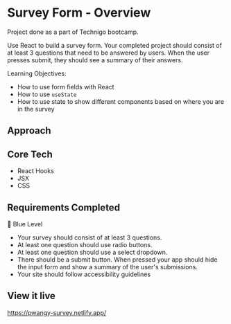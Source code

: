 # Survey Form - Overview
Project done as a part of Technigo bootcamp.

Use React to build a survey form. Your completed project should consist of at least 3 questions that need to be answered by users. When the user presses submit, they should see a summary of their answers.



Learning Objectives:
- How to use form fields with React
- How to use `useState`
- How to use state to show different components based on where you are in the survey

## Approach


## Core Tech
- React Hooks
- JSX
- CSS


## Requirements Completed
🔵  Blue Level
- Your survey should consist of at least 3 questions.
- At least one question should use radio buttons.
- At least one question should use a select dropdown.
- There should be a submit button. When pressed your app should hide the input form and show a summary of the user's submissions.
- Your site should follow accessibility guidelines

<!-- 🔴  Red Level (Intermediary Goals) -->
<!-- - Use a form element you haven't tried before (such as a [range slider](https://www.w3schools.com/howto/howto_js_rangeslider.asp)) and connect it to React state. You can find a list of input types [here](https://www.w3schools.com/html/html_form_input_types.asp). -->
<!-- - Add validation to your survey! Use either HTML input validation attributes (such as `required`) or implement custom logic when the user clicks the submit button to make the form fields have validations. If you choose to implement your own validation, you should also make sure to show error messages in a nice way. -->
<!-- - Create a button that, when clicked, will scroll down to the top of the next question in the survey (if possible) -->

<!-- ⚫  Black Level (Advanced Goals) -->
<!-- - Create a multi-step form
    - **Example**

        Show each question in its own 'page' with a continue button to progress to the next question (like how typeform does it).

        If you decide to split your form into sections, then one approach you could take is to try to think of these sections as a single `useState` hook which you can use to conditionally render different groups of inputs. For example, you could have some state like `const [section, setSection] = useState('firstQuestion')` and then when the user presses a button to progress, you'd use the `setSection()` function to progress them to the second question, etc. Then, in your JSX, you could conditionally render, like this:

        ```
        const Example = () => {
          const [section, setSection] = useState('firstQuestion')

          return (
            <div>
              {section === 'firstQuestion' && (
                <div>
                  First question...
                </div>
              )}

              {section === 'secondQuestion' && (
                <div>
                  Second question...
                </div>
              )}
            </div>
          )
        }
        ```

        As always, there's many ways to approach this! This is just one suggestion. :) -->

<!-- - Visualize to the user how far through the survey they are, and how much is left, by creating a progress bar -->
<!-- - Use Regex validation for some input on your survey -->
<!-- - Show different questions depending on the answer to a specific question -->

## View it live
https://pwangy-survey.netlify.app/